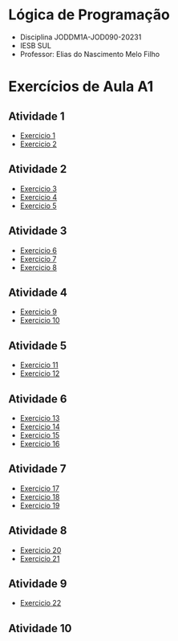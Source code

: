 # Lógica de Programação
* Disciplina JODDM1A-JOD090-20231
* IESB SUL
* Professor: Elias do Nascimento Melo Filho

# Exercícios de Aula A1

## Atividade 1
* [Exercicio 1](Exercicio1)
* [Exercicio 2](Exercicio2)

## Atividade 2
* [Exercicio 3](Exercicio%203)
* [Exercicio 4](Exercicio%204)
* [Exercicio 5](Exercicio%205)

## Atividade 3
* [Exercicio 6](Exercicio6)
* [Exercicio 7](Exercicio7)
* [Exercicio 8](Exercicio%208)

## Atividade 4
* [Exercicio 9](Exercicio%209)
* [Exercicio 10](Exercicio%2010)

## Atividade 5
* [Exercicio 11](Exercicio%2011)
* [Exercicio 12](Exercicio%2012)

## Atividade 6
* [Exercicio 13](Exercicio%2013)
* [Exercicio 14](Exercicio%2014)
* [Exercicio 15](Exercicio%2015)
* [Exercicio 16](Exercicio%2016)

## Atividade 7
* [Exercicio 17](Exercicio%2017)
* [Exercicio 18](Exercicio%2018)
* [Exercicio 19](Exercicio%2019)

## Atividade 8
* [Exercicio 20](Exercicio%2020)
* [Exercicio 21](Exercicio%2021)
## Atividade 9
* [Exercicio 22](Exercicio%2022)

## Atividade 10
